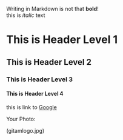 Writing in Markdown is not that __bold__!  
 this is *italic* text


# This is Header Level 1  
## This is Header Level 2
### This is Header Level 3
#### This is Header Level 4      



this is link to [Google](https://www.google.co.in)

Your Photo:

(gitamlogo.jpg)